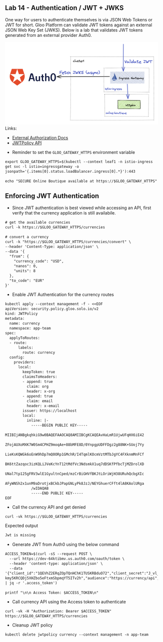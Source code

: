 ## Lab 14 - Authentication / JWT + JWKS <a name="lab-14---authentication-/-jwt-+-jwks-"></a>


One way for users to authenticate themselves is via JSON Web Tokens or JWT for short. Gloo Platform can validate JWT tokens against an external JSON Web Key Set (JWKS). Below is a lab that validates JWT tokens generated from an external provider Auth0.

![JWT Enforcement](images/jwt.png)
Links:
- [External Authorization Docs](https://docs.solo.io/gloo-mesh-enterprise/latest/policies/external-auth/)
- [JWTPolicy API](https://docs.solo.io/gloo-mesh-enterprise/latest/reference/api/jwt_policy/)
* Reminder to set the `GLOO_GATEWAY_HTTPS` environment variable
```shell
export GLOO_GATEWAY_HTTPS=$(kubectl --context leaf1 -n istio-ingress get svc -l istio=ingressgateway -o jsonpath='{.items[0].status.loadBalancer.ingress[0].*}'):443

echo "SECURE Online Boutique available at https://$GLOO_GATEWAY_HTTPS"
```

## Enforcing JWT Authentication

* Since JWT authentication is best viewed while accessing an API, first verify that the currency application is still availabile.
```shell
# get the available currencies
curl -k https://$GLOO_GATEWAY_HTTPS/currencies

# convert a currency
curl -k "https://$GLOO_GATEWAY_HTTPS/currencies/convert" \
--header 'Content-Type: application/json' \
--data '{
  "from": {
    "currency_code": "USD",
    "nanos": 0,
    "units": 8
  },
  "to_code": "EUR"
}'
```

* Enable JWT Authentication for the currency routes
```shell
kubectl apply --context management -f - <<EOF
apiVersion: security.policy.gloo.solo.io/v2
kind: JWTPolicy
metadata:
  name: currency
  namespace: app-team
spec:
  applyToRoutes:
  - route:
      labels:
        route: currency
  config:
    providers:
      local:
        keepToken: true
        claimsToHeaders:
        - append: true
          claim: org
          header: x-org
        - append: true
          claim: email
          header: x-email
        issuer: https://localhost
        local:
          inline: |-
            -----BEGIN PUBLIC KEY-----
            MIIBIjANBgkqhkiG9w0BAQEFAAOCAQ8AMIIBCgKCAQEAvHaLmR1UjwUFqHX6iE42
            ZFojAUXoMXK7W0Sm4CPHZ9moqAe+88bMFE8D/0YnpgpUDFFDgz2g88NK+SUoj7Yy
            LieKsKQWGk6oEnW9hDp7mQ0ORp1GMchR/I4TqmlKOcmVztMTbJgYC4FXknmMnFCf
            BK6ttZazqoc3izKQLiJVeKcYnT12tMdfVc3NdsmkX1uq7dDSKfPfbcTjMZDrolXD
            UNal7tp125gFRV3wlE1GyultnCped/mzCrBiGHVfBKJtLOriWjH38URuhQcbgXIc
            AFyWNSh2x1unM9aDrotjxBCkbJPapGNLyPk8JzJ/NEYGhuerCFft4lA8KAolURga
            /wIDAQAB
            -----END PUBLIC KEY-----
EOF
```

* Call the currency API and get denied
```shell
curl -vk https://$GLOO_GATEWAY_HTTPS/currencies
```

Expected output
```txt
Jwt is missing
```

* Generate JWT from Auth0 using the below command
```shell
ACCESS_TOKEN=$(curl -sS --request POST \
  --url https://dev-64ktibmv.us.auth0.com/oauth/token \
  --header 'content-type: application/json' \
  --data '{"client_id":"1QEVhZ2ERqZOpTQnHChK1TUSKRBduO72","client_secret":"J_vl_qgu0pvudTfGppm_PJcQjkgy-kmy5KRCQDj5XHZbo5eFtxmSbpmqYT5ITv2h","audience":"https://currency/api","grant_type":"client_credentials"}' | jq -r '.access_token')

printf "\n\n Access Token: $ACCESS_TOKEN\n"
```

* Call currency API using the Access token to authenticate
```shell
curl -vk -H "Authorization: Bearer $ACCESS_TOKEN" https://$GLOO_GATEWAY_HTTPS/currencies
```


* Cleanup JWT policy 
```
kubectl delete jwtpolicy currency --context management -n app-team
```
